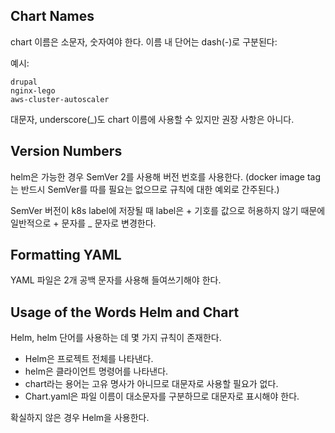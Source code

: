 ## Chart Names
chart 이름은 소문자, 숫자여야 한다. 이름 내 단어는 dash(-)로 구분된다:

예시:

```
drupal
nginx-lego
aws-cluster-autoscaler
```

대문자, underscore(_)도 chart 이름에 사용할 수 있지만 권장 사항은 아니다.

## Version Numbers
helm은 가능한 경우 SemVer 2를 사용해 버전 번호를 사용한다. (docker image tag는 반드시 SemVer를 따를 필요는 없으므로 규칙에 대한 예외로 간주된다.)

SemVer 버전이 k8s label에 저장될 때 label은 + 기호를 값으로 허용하지 않기 때문에 일반적으로 + 문자를 _ 문자로 변경한다.

## Formatting YAML
YAML 파일은 2개 공백 문자를 사용해 들여쓰기해야 한다.

## Usage of the Words Helm and Chart
Helm, helm 단어를 사용하는 데 몇 가지 규칙이 존재한다.

- Helm은 프로젝트 전체를 나타낸다.
- helm은 클라이언트 명령어를 나타낸다.
- chart라는 용어는 고유 명사가 아니므로 대문자로 사용할 필요가 없다.
- Chart.yaml은 파일 이름이 대소문자를 구분하므로 대문자로 표시해야 한다.

확실하지 않은 경우 Helm을 사용한다.
